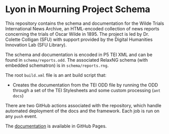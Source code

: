 # Lyon in Mourning Project Schema

This repository contains the schema and documentation for the Wilde Trials International News Archive, an HTML-encoded collection of news reports concerning the trials of Oscar Wilde in 1895. The project is led by Dr. Colette Colligan (SFU) with support provided by the Digital Humanities Innovation Lab (SFU Library).

The schema and documentation is encoded in P5 TEI XML and can be found in `schema/reports.odd`. The associated RelaxNG schema (with embedded schematron) is in `schema/reports.rng`.

The root `build.xml` file is an ant build script that:

* Creates the documentation from the TEI ODD file by running the ODD through a set of the TEI Stylesheets and some custom processing (`ant docs`)

There are two GitHub actions associated with the repository, which handle automated deployment of the docs and the framework. Each job is run on any `push` event.

The [documentation](https://sfu-dhil.github.io/wilde-schema/public/index.html) is available in GitHub Pages.
